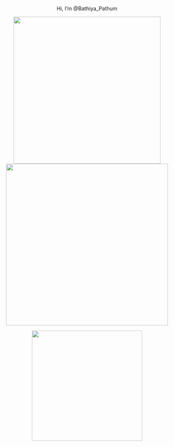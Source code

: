 
<p align = "center">
  Hi, I’m @Bathiya_Pathum
</p>

<p align = "center">
  <img src = "https://github-readme-stats.vercel.app/api?username=IT21180552&theme=dark&hide_border=true&include_all_commits=false&count_private=true" width = 400>
  <img src = "https://github-readme-streak-stats.herokuapp.com?user=IT21180552&theme=dark&hide_border=true" width = 440>
  
</p>

<p align = "center">
  <img src = "https://github-readme-stats.vercel.app/api/top-langs/?username=IT21180552&theme=dark&hide_border=true&include_all_commits=true&count_private=true&layout=compact" width = 300>
  
</p>



